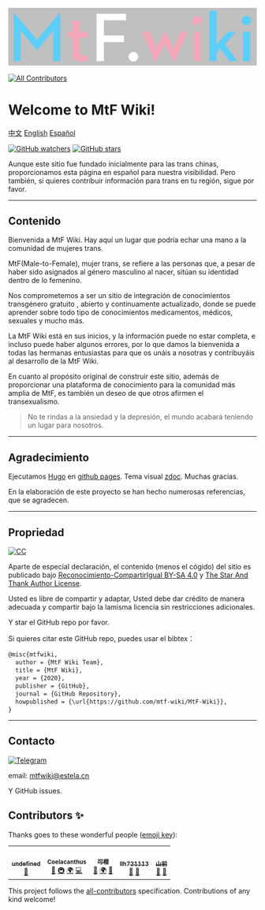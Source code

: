 [![MtF-Wiki][logo-long]][wiki-url]
<!-- ALL-CONTRIBUTORS-BADGE:START - Do not remove or modify this section -->
[![All Contributors](https://img.shields.io/badge/all_contributors-5-orange.svg?style=flat-square)](#contributors-)
<!-- ALL-CONTRIBUTORS-BADGE:END -->

# Welcome to **MtF Wiki**!


[中文](README.md) [English](README-EN.md) [Español](README-ES.md)


[![GitHub watchers](https://img.shields.io/github/watchers/mtf-wiki/MtF-Wiki.svg?style=social&label=Watch)](https://github.com/mtf-wiki/MtF-Wiki)
[![GitHub stars](https://img.shields.io/github/stars/mtf-wiki/MtF-Wiki.svg?style=social&label=Stars)](https://github.com/mtf-wiki/MtF-Wiki)

Aunque este sitio fue fundado inicialmente para las trans chinas, proporcionamos esta página en español para nuestra visibilidad. Pero también, si quieres contribuir información para trans en tu región, sigue por favor.

----

## Contenido

Bienvenida a MtF Wiki. Hay aquí un lugar que podría echar una mano a la comunidad de mujeres trans.

MtF(Male-to-Female), mujer trans, se refiere a las personas que, a pesar de haber sido asignados al género masculino al nacer, sitúan su identidad dentro de lo femenino. 

Nos comprometemos a ser un sitio de integración de conocimientos transgénero gratuito , abierto y continuamente actualizado, donde se puede aprender sobre todo tipo de conocimientos medicamentos, médicos, sexuales y mucho más.

La MtF Wiki está en sus inicios, y la información puede no estar completa, e incluso puede haber algunos errores, por lo que damos la bienvenida a todas las hermanas entusiastas para que os unáis a nosotras y contribuyáis al desarrollo de la MtF Wiki.

En cuanto al propósito original de construir este sitio, además de proporcionar una plataforma de conocimiento para la comunidad más amplia de MtF, es también un deseo de que otros afirmen el transexualismo.

> No te rindas a la ansiedad y la depresión, el mundo acabará teniendo un lugar para nosotros.

----

## Agradecimiento
Ejecutamos [Hugo][hugo-url] en [github pages][wiki-url]. Tema visual [zdoc][zdoc-url]. Muchas gracias.

En la elaboración de este proyecto se han hecho numerosas referencias, que se agradecen.

----

## Propriedad
[![CC][cc-img]][cc-url]

Aparte de especial declaración, el contenido (menos el cógido) del sitio es publicado bajo [Reconocimiento-CompartirIgual BY-SA 4.0][cc-url] y [The Star And Thank Author License](https://github.com/zTrix/sata-license).

Usted es libre de compartir y adaptar, Usted debe dar crédito de manera adecuada y compartir bajo la lamisma licencia sin restricciones adicionales.

Y star el GitHub repo por favor.

Si quieres citar este GitHub repo, puedes usar el bibtex：

```
@misc{mtfwiki,
  author = {MtF Wiki Team},
  title = {MtF Wiki},
  year = {2020},
  publisher = {GitHub},
  journal = {GitHub Repository},
  howpublished = {\url{https://github.com/mtf-wiki/MtF-Wiki}},
}
```

----

## Contacto

[![Telegram](https://img.shields.io/badge/Telegram-MtF%20Wiki-%232CA5E0?style=flat-square&logo=telegram)](https://t.me/MtFwiki)

email: mtfwiki@estela.cn

Y GitHub issues.

[logo-long]: ./static/logo-long.png
[wiki-url]: https://mtf.wiki
[hugo-url]: https://github.com/gohugoio/hugo
[zdoc-url]: https://github.com/zzossig/hugo-theme-zdoc
[cc-url]: https://creativecommons.org/licenses/by-sa/4.0/
[cc-img]: https://i.creativecommons.org/l/by-sa/4.0/88x31.png

## Contributors ✨

Thanks goes to these wonderful people ([emoji key](https://allcontributors.org/docs/en/emoji-key)):

<!-- ALL-CONTRIBUTORS-LIST:START - Do not remove or modify this section -->
<!-- prettier-ignore-start -->
<!-- markdownlint-disable -->
<table>
  <tr>
    <td align="center"><a href="https://masnn.ml/"><img src="https://avatars3.githubusercontent.com/u/29992205?v=4?s=100" width="100px;" alt=""/><br /><sub><b>undefined</b></sub></a><br /><a href="https://github.com/mtf-wiki/MtF-Wiki/commits?author=undefined-moe" title="Documentation">📖</a></td>
    <td align="center"><a href="https://blog.coelacanthus.moe"><img src="https://avatars1.githubusercontent.com/u/43064781?v=4?s=100" width="100px;" alt=""/><br /><sub><b>Coelacanthus</b></sub></a><br /><a href="https://github.com/mtf-wiki/MtF-Wiki/commits?author=CoelacanthusHex" title="Documentation">📖</a> <a href="#infra-CoelacanthusHex" title="Infrastructure (Hosting, Build-Tools, etc)">🚇</a> <a href="#translation-CoelacanthusHex" title="Translation">🌍</a> <a href="https://github.com/mtf-wiki/MtF-Wiki/commits?author=CoelacanthusHex" title="Code">💻</a></td>
    <td align="center"><a href="http://kenchiu.net"><img src="https://avatars0.githubusercontent.com/u/27522149?v=4?s=100" width="100px;" alt=""/><br /><sub><b>可橙</b></sub></a><br /><a href="https://github.com/mtf-wiki/MtF-Wiki/commits?author=kenchiu233" title="Documentation">📖</a> <a href="#translation-kenchiu233" title="Translation">🌍</a> <a href="https://github.com/mtf-wiki/MtF-Wiki/pulls?q=is%3Apr+reviewed-by%3Akenchiu233" title="Reviewed Pull Requests">👀</a></td>
    <td align="center"><a href="https://github.com/llh721113"><img src="https://avatars.githubusercontent.com/u/44055214?v=4?s=100" width="100px;" alt=""/><br /><sub><b>llh721113</b></sub></a><br /><a href="https://github.com/mtf-wiki/MtF-Wiki/commits?author=llh721113" title="Documentation">📖</a> <a href="https://github.com/mtf-wiki/MtF-Wiki/pulls?q=is%3Apr+reviewed-by%3Allh721113" title="Reviewed Pull Requests">👀</a></td>
    <td align="center"><a href="https://github.com/saeziae"><img src="https://avatars.githubusercontent.com/u/26759054?v=4?s=100" width="100px;" alt=""/><br /><sub><b>山前</b></sub></a><br /><a href="https://github.com/mtf-wiki/MtF-Wiki/commits?author=saeziae" title="Documentation">📖</a> <a href="https://github.com/mtf-wiki/MtF-Wiki/pulls?q=is%3Apr+reviewed-by%3Asaeziae" title="Reviewed Pull Requests">👀</a></td>
  </tr>
</table>

<!-- markdownlint-restore -->
<!-- prettier-ignore-end -->

<!-- ALL-CONTRIBUTORS-LIST:END -->

This project follows the [all-contributors](https://github.com/all-contributors/all-contributors) specification. Contributions of any kind welcome!